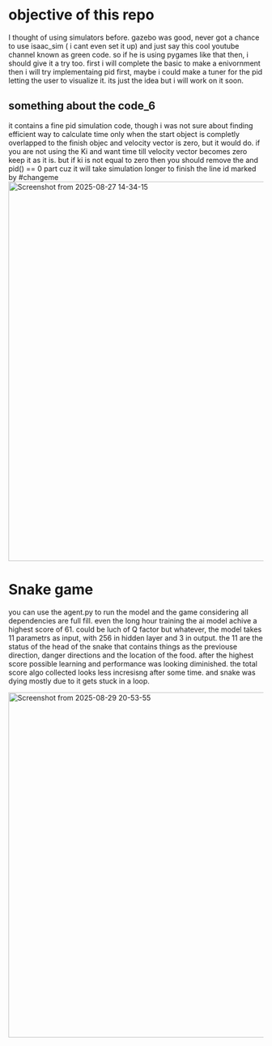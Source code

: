 # objective of this repo
I thought of using simulators before. gazebo was good, never got a chance to use isaac_sim ( i cant even set it up)
and just say this cool youtube channel known as green code. so if he is using pygames like that then, i should give it a try too.
first i will complete the basic to make a enivornment 
then i will try implementaing pid first, maybe i could make a tuner for the pid letting the user to visualize it.
its just the idea but i will work on it soon.
## something about the code_6
it contains a fine pid simulation code, though i was not sure about finding efficient way to calculate time only when the start object is completly overlapped to the finish objec and velocity vector is zero, but it would do.
if you are not using the Ki and want time till velocity vector becomes zero keep it as it is. but if ki is not equal to zero then you should remove the and pid() == 0 part cuz it will take simulation longer to finish
the line id marked by #changeme
<img width="2016" height="749" alt="Screenshot from 2025-08-27 14-34-15" src="https://github.com/user-attachments/assets/206e2847-4d2d-441e-bded-199f74fe1aba" />
# Snake game
you can use the agent.py to run the model and the game considering all dependencies are full fill. 
even the long hour training the ai model achive a highest score of 61. could be luch of Q factor but whatever, the model takes 11 parametrs as input, with 256 in hidden layer and 3 in output.
the 11 are the status of the head of the snake that contains things as the previouse direction, danger directions and the location of the food. after the highest score possible learning and performance was looking diminished. the total score algo collected looks less incresisng after some time. and snake was dying mostly due to it gets stuck in a loop.

<img width="1452" height="681" alt="Screenshot from 2025-08-29 20-53-55" src="https://github.com/user-attachments/assets/9946974e-2f89-45ca-998e-437b8ff73015" />
